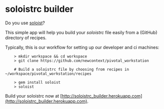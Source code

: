 # soloistrc builder

Do you use [soloist](https://github.com/mkocher/soloist)?

This simple app will help you build your *soloistrc* file easily from a (GitHub) directory of recipes.

Typically, this is our workflow for setting up our developer and ci machines:

		> mkdir workspace && cd workspace
		> git clone https://github.com/newcontext/pivotal_workstation

		# Build a soloistrc file by choosing from recipes in ~/workspace/pivotal_workstation/recipes

		> gem install soloist
		> soloist

Build your soloistrc now at [http://soloistrc_builder.herokuapp.com](http://soloistrc_builder.herokuapp.com).
